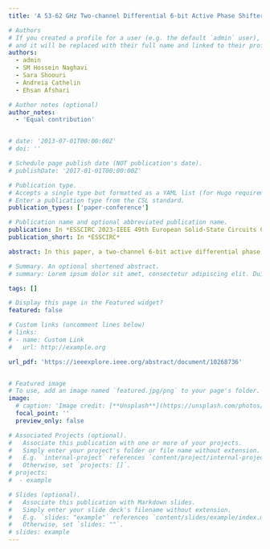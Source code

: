 ```yaml
---
title: 'A 53-62 GHz Two-channel Differential 6-bit Active Phase Shifter in 55-nm SiGe Technology'

# Authors
# If you created a profile for a user (e.g. the default `admin` user), write the username (folder name) here
# and it will be replaced with their full name and linked to their profile.
authors:
  - admin
  - SM Hossein Naghavi
  - Sara Shoouri
  - Andreia Cathelin
  - Ehsan Afshari

# Author notes (optional)
author_notes:
  - 'Equal contribution'


# date: '2013-07-01T00:00:00Z'
# doi: ''

# Schedule page publish date (NOT publication's date).
# publishDate: '2017-01-01T00:00:00Z'

# Publication type.
# Accepts a single type but formatted as a YAML list (for Hugo requirements).
# Enter a publication type from the CSL standard.
publication_types: ['paper-conference']

# Publication name and optional abbreviated publication name.
publication: In *ESSCIRC 2023-IEEE 49th European Solid-State Circuits Conference (ESSCIRC)*
publication_short: In *ESSCIRC*

abstract: In this paper, a two-channel 6-bit active differential phase shifter is presented. A novel optimization technique is proposed to achieve accurate I/Q signals from the poly-phase filter, ultimately resulting in low gain and phase errors for the phase shifter. Unlike conventional matching methods between poly-phase filter and vector modulator, a capacitive loading is proved to reduce the sensitivity of phase error to impedance variation of the vector modulator. With the appropriate selection of circuit parameters for the poly-phase filter, reasonable phase and gain errors can be achieved without making any unnecessary modifications to the vector modulator. Using this technique, a two-channel phase shifter is fabricated in a 55-nm SiGe process. The peak differential gain of the phase shifter is around 2.6 dB. Moreover, in the frequency range of 53-62GHz, both channels exhibit maximum gain and phase errors of 1.6 dB and 3.3°, respectively.

# Summary. An optional shortened abstract.
# summary: Lorem ipsum dolor sit amet, consectetur adipiscing elit. Duis posuere tellus ac convallis placerat. Proin tincidunt magna sed ex sollicitudin condimentum.

tags: []

# Display this page in the Featured widget?
featured: false

# Custom links (uncomment lines below)
# links:
# - name: Custom Link
#   url: http://example.org

url_pdf: 'https://ieeexplore.ieee.org/abstract/document/10268736'


# Featured image
# To use, add an image named `featured.jpg/png` to your page's folder.
image:
  # caption: 'Image credit: [**Unsplash**](https://unsplash.com/photos/pLCdAaMFLTE)'
  focal_point: ''
  preview_only: false

# Associated Projects (optional).
#   Associate this publication with one or more of your projects.
#   Simply enter your project's folder or file name without extension.
#   E.g. `internal-project` references `content/project/internal-project/index.md`.
#   Otherwise, set `projects: []`.
# projects:
#  - example

# Slides (optional).
#   Associate this publication with Markdown slides.
#   Simply enter your slide deck's filename without extension.
#   E.g. `slides: "example"` references `content/slides/example/index.md`.
#   Otherwise, set `slides: ""`.
# slides: example
---
```



